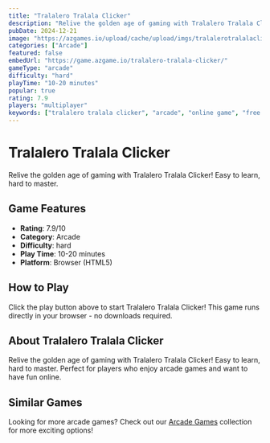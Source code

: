 ```yaml
---
title: "Tralalero Tralala Clicker"
description: "Relive the golden age of gaming with Tralalero Tralala Clicker! Easy to learn, hard to master."
pubDate: 2024-12-21
image: "https://azgames.io/upload/cache/upload/imgs/tralalerotralalaclicker1-m144x144.webp"
categories: ["Arcade"]
featured: false
embedUrl: "https://game.azgame.io/tralalero-tralala-clicker/"
gameType: "arcade"
difficulty: "hard"
playTime: "10-20 minutes"
popular: true
rating: 7.9
players: "multiplayer"
keywords: ["tralalero tralala clicker", "arcade", "online game", "free game"]
---
```


# Tralalero Tralala Clicker

Relive the golden age of gaming with Tralalero Tralala Clicker! Easy to learn, hard to master.

## Game Features

- **Rating**: 7.9/10
- **Category**: Arcade
- **Difficulty**: hard
- **Play Time**: 10-20 minutes
- **Platform**: Browser (HTML5)

## How to Play

Click the play button above to start Tralalero Tralala Clicker! This game runs directly in your browser - no downloads required.

## About Tralalero Tralala Clicker

Relive the golden age of gaming with Tralalero Tralala Clicker! Easy to learn, hard to master. Perfect for players who enjoy arcade games and want to have fun online.

## Similar Games

Looking for more arcade games? Check out our [Arcade Games](/categories/arcade) collection for more exciting options!
